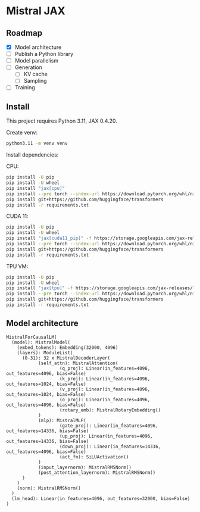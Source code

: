 # Mistral JAX

## Roadmap

- [x] Model architecture
- [ ] Publish a Python library
- [ ] Model parallelism
- [ ] Generation
    - [ ] KV cache
    - [ ] Sampling
- [ ] Training

## Install

This project requires Python 3.11, JAX 0.4.20.

Create venv:

```sh
python3.11 -m venv venv
```

Install dependencies:

CPU:

```sh
pip install -U pip
pip install -U wheel
pip install "jax[cpu]"
pip install --pre torch --index-url https://download.pytorch.org/whl/nightly/cpu
pip install git+https://github.com/huggingface/transformers
pip install -r requirements.txt
```

CUDA 11:

```sh
pip install -U pip
pip install -U wheel
pip install "jax[cuda11_pip]" -f https://storage.googleapis.com/jax-releases/jax_cuda_releases.html
pip install --pre torch --index-url https://download.pytorch.org/whl/nightly/cu118
pip install git+https://github.com/huggingface/transformers
pip install -r requirements.txt
```

TPU VM:

```sh
pip install -U pip
pip install -U wheel
pip install "jax[tpu]" -f https://storage.googleapis.com/jax-releases/libtpu_releases.html
pip install --pre torch --index-url https://download.pytorch.org/whl/nightly/cpu
pip install git+https://github.com/huggingface/transformers
pip install -r requirements.txt
```

## Model architecture

```
MistralForCausalLM(
  (model): MistralModel(
    (embed_tokens): Embedding(32000, 4096)
    (layers): ModuleList(
      (0-31): 32 x MistralDecoderLayer(
            (self_attn): MistralAttention(
                    (q_proj): Linear(in_features=4096, out_features=4096, bias=False)
                    (k_proj): Linear(in_features=4096, out_features=1024, bias=False)
                    (v_proj): Linear(in_features=4096, out_features=1024, bias=False)
                    (o_proj): Linear(in_features=4096, out_features=4096, bias=False)
                    (rotary_emb): MistralRotaryEmbedding()
            )
            (mlp): MistralMLP(
                    (gate_proj): Linear(in_features=4096, out_features=14336, bias=False)
                    (up_proj): Linear(in_features=4096, out_features=14336, bias=False)
                    (down_proj): Linear(in_features=14336, out_features=4096, bias=False)
                    (act_fn): SiLUActivation()
            )
            (input_layernorm): MistralRMSNorm()
            (post_attention_layernorm): MistralRMSNorm()
      )
    )
    (norm): MistralRMSNorm()
  )
  (lm_head): Linear(in_features=4096, out_features=32000, bias=False)
)
```
